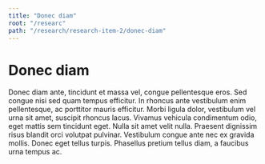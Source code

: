 ```yaml
---
title: "Donec diam"
root: "/researc"
path: "/research/research-item-2/donec-diam"
---
```


# Donec diam
Donec diam ante, tincidunt et massa vel, congue pellentesque eros. Sed congue nisi sed quam tempus efficitur. In rhoncus ante vestibulum enim pellentesque, ac porttitor mauris efficitur. Morbi ligula dolor, vestibulum vel urna sit amet, suscipit rhoncus lacus. Vivamus vehicula condimentum odio, eget mattis sem tincidunt eget. Nulla sit amet velit nulla. Praesent dignissim risus blandit orci volutpat pulvinar. Vestibulum congue ante nec ex gravida mollis. Donec eget tellus turpis. Phasellus pretium tellus diam, a faucibus urna tempus ac.
